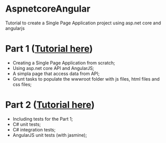 # AspnetcoreAngular
Tutorial to create a Single Page Application project using asp.net core and angularjs

# Part 1 ([Tutorial here](https://github.com/fabriciokoch/AspnetcoreAngular/tree/master/Part1))

* Creating a Single Page Application from scratch;
* Using asp.net core API and AngularJS;
* A simpla page that access data from API;
* Grunt tasks to populate the wwwroot folder with js files, html files and css files;

# Part 2 ([Tutorial here](https://github.com/fabriciokoch/AspnetcoreAngular/tree/master/Part2))

* Including tests for the Part 1;
* C# unit tests;
* C# integration tests;
* AngularJS unit tests (with jasmine);
